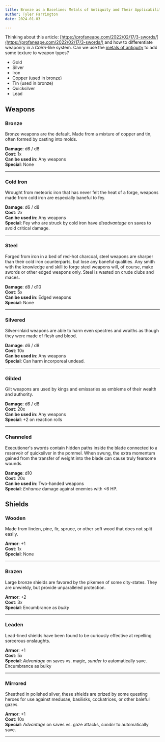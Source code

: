```yaml
---
title: Bronze as a Baseline: Metals of Antiquity and Their Applicability to TTRPG Weaponry
author: Tyler Farrington
date: 2024-01-03

---
```


Thinking about this article: [https://profaneape.com/2022/02/17/3-swords/](https://profaneape.com/2022/02/17/3-swords/) and how to differentiate weaponry in a *Cairn*-like system. Can we use the  [metals of antiquity](https://en.wikipedia.org/wiki/Metals_of_antiquity) to add some texture to weapon types?

- Gold
- Silver
- Iron
- Copper (used in bronze)
- Tin (used in bronze)
- Quicksilver
- Lead

## Weapons

### Bronze

Bronze weapons are the default. Made from a mixture of copper and tin, often formed by casting into molds.

**Damage**: d6 / d8  
**Cost**: 1x  
**Can be used in**: Any weapons  
**Special**: None  

---

### Cold Iron

Wrought from meteoric iron that has never felt the heat of a forge, weapons made from cold iron are especially baneful to fey.

**Damage**: d6 / d8  
**Cost**: 2x  
**Can be used in**: Any weapons  
**Special**: Fey who are struck by cold iron have *disadvantage* on saves to avoid critical damage.

---

### Steel

Forged from iron in a bed of red-hot charcoal, steel weapons are sharper than their cold iron counterparts, but lose any baneful qualities. Any smith with the knowledge and skill to forge steel weapons will, of course, make swords or other edged weapons only. Steel is wasted on crude clubs and maces.

**Damage**: d8 / d10  
**Cost**: 5x  
**Can be used in**: Edged weapons  
**Special**: None  

---

### Silvered

Silver-inlaid weapons are able to harm even spectres and wraiths as though they were made of flesh and blood.

**Damage**: d6 / d8  
**Cost**: 10x  
**Can be used in**: Any weapons  
**Special**: Can harm incorporeal undead.  

---

### Gilded

Gilt weapons are used by kings and emissaries as emblems of their wealth and authority.

**Damage**: d6 / d8  
**Cost**: 20x  
**Can be used in**: Any weapons  
**Special**: +2 on reaction rolls  

---

### Channeled

Executioner's swords contain hidden paths inside the blade connected to a reservoir of quicksilver in the pommel. When swung, the extra momentum gained from the transfer of weight into the blade can cause truly fearsome wounds.

**Damage**: d10  
**Cost**: 20x  
**Can be used in**: Two-handed weapons  
**Special**: *Enhance* damage against enemies with <6 HP.  

## Shields

### Wooden

Made from linden, pine, fir, spruce, or other soft wood that does not split easily.

**Armor**: +1  
**Cost**: 1x  
**Special**: None

---

### Brazen

Large bronze shields are favored by the pikemen of some city-states. They are unwieldy, but provide unparalleled protection.

**Armor**: +2  
**Cost**: 3x  
**Special**: Encumbrance as *bulky*

---

### Leaden

Lead-lined shields have been found to be curiously effective at repelling sorcerous onslaughts.

**Armor**: +1  
**Cost**: 5x  
**Special**: *Advantage* on saves vs. magic, *sunder* to automatically save. Encumbrance as bulky  

---

### Mirrored

Sheathed in polished silver, these shields are prized by some questing heroes for use against medusae, basilisks, cockatrices, or other baleful gazes.

**Armor**: +1  
**Cost**: 10x  
**Special**: *Advantage* on saves vs. gaze attacks, *sunder* to automatically save.

---
